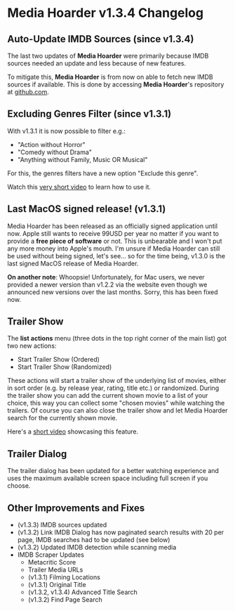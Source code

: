 # Media Hoarder v1.3.4 Changelog

## Auto-Update IMDB Sources (since v1.3.4)

The last two updates of **Media Hoarder** were primarily because IMDB sources needed an update and less because of new features.

To mitigate this, **Media Hoarder** is from now on able to fetch new IMDB sources if available. This is done by accessing **Media Hoarder**'s repository at [github.com](https://github.com/theMK2k/Media-Hoarder).

## Excluding Genres Filter (since v1.3.1)

With v1.3.1 it is now possible to filter e.g.:

- "Action without Horror"
- "Comedy without Drama"
- "Anything without Family, Music OR Musical"

For this, the genres filters have a new option "Exclude this genre".

Watch this [very short video](https://www.youtube.com/watch?v=Ejcjo6OMRt4) to learn how to use it.

## Last MacOS signed release! (v1.3.1)

Media Hoarder has been released as an officially signed application until now. Apple still wants to receive 99USD per year no matter if you want to provide a **free piece of software** or not. This is unbearable and I won't put any more money into Apple's mouth. I'm unsure if Media Hoarder can still be used without being signed, let's see... so for the time being, v1.3.0 is the last signed MacOS release of Media Hoarder.

**On another note**: Whoopsie! Unfortunately, for Mac users, we never provided a newer version than v1.2.2 via the website even though we announced new versions over the last months. Sorry, this has been fixed now.

## Trailer Show

The **list actions** menu (three dots in the top right corner of the main list) got two new actions:

- Start Trailer Show (Ordered)
- Start Trailer Show (Randomized)

These actions will start a trailer show of the underlying list of movies, either in sort order (e.g. by release year, rating, title etc.) or randomized. During the trailer show you can add the current shown movie to a list of your choice, this way you can collect some "chosen movies" while watching the trailers. Of course you can also close the trailer show and let Media Hoarder search for the currently shown movie.

Here's a [short video](https://www.youtube.com/watch?v=4p_RNd9xrbA) showcasing this feature.

## Trailer Dialog

The trailer dialog has been updated for a better watching experience and uses the maximum available screen space including full screen if you choose.

## Other Improvements and Fixes

- (v1.3.3) IMDB sources updated
- (v1.3.2) Link IMDB Dialog has now paginated search results with 20 per page, IMDB searches had to be updated (see below)
- (v1.3.2) Updated IMDB detection while scanning media
- IMDB Scraper Updates
  - Metacritic Score
  - Trailer Media URLs
  - (v1.3.1) Filming Locations
  - (v1.3.1) Original Title
  - (v1.3.2, v1.3.4) Advanced Title Search
  - (v1.3.2) Find Page Search
